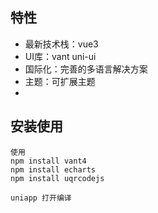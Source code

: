 ## 特性

- 最新技术栈：vue3
- UI库：vant uni-ui
- 国际化：完善的多语言解决方案
- 主题：可扩展主题
-
## 安装使用
````
使用 
npm install vant4
npm install echarts
npm install uqrcodejs
````
````
uniapp 打开编译
````